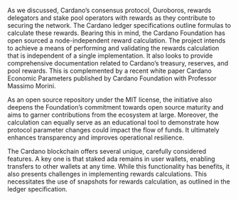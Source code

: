 As we discussed, Cardano’s consensus protocol, Ouroboros, rewards delegators and stake pool operators with rewards as they contribute to securing the network. The Cardano ledger specifications outline formulas to calculate these rewards. Bearing this in mind, the Cardano Foundation has open sourced a node-independent reward calculation. The project intends to achieve a means of performing and validating the rewards calculation that is independent of a single implementation. It also looks to provide comprehensive documentation related to Cardano’s treasury, reserves, and pool rewards. This is complemented by a recent white paper Cardano Economic Parameters published by Cardano Foundation with Professor Massimo Morini. 

As an open source repository under the MIT license, the initiative also deepens the Foundation’s commitment towards open source maturity and aims to garner contributions from the ecosystem at large. Moreover, the calculation can equally serve as an educational tool to demonstrate how protocol parameter changes could impact the flow of funds. It ultimately enhances transparency and improves operational resilience. 

The Cardano blockchain offers several unique, carefully considered features. A key one is that staked ada remains in user wallets, enabling transfers to other wallets at any time. While this functionality has benefits, it also presents challenges in implementing rewards calculations. This necessitates the use of snapshots for rewards calculation, as outlined in the ledger specification.  
